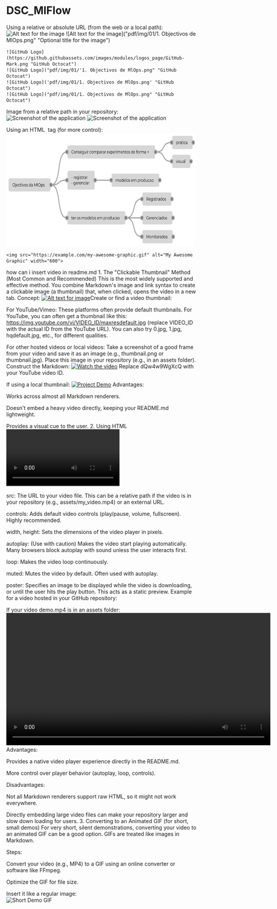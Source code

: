 # DSC_MlFlow



Using a relative or absolute URL (from the web or a local path):
    ![Alt text for the image](image_url_or_path "Optional title for the image")
    ![Alt text for the image]("pdf/img/01/1. Objectivos de MlOps.png" "Optional title for the image") 

    ![GitHub Logo](https://github.githubassets.com/images/modules/logos_page/GitHub-Mark.png "GitHub Octocat")
    ![GitHub Logo]("pdf/img/01/'1. Objectivos de MlOps.png" "GitHub Octocat")
    ![GitHub Logo]('pdf/img/01/1. Objectivos de MlOps.png' "GitHub Octocat")
    ![GitHub Logo]("pdf/img/01/1. Objectivos de MlOps.png" "GitHub Octocat")

Image from a relative path in your repository:
    ![Screenshot of the application](assets/screenshot.png)
    ![Screenshot of the application](pdf/img/01/1.Objectivos-de-MlOps.png)


Using an HTML <img> tag (for more control):
    <img src="pdf/img/01/1.Objectivos_de_MlOps.png" alt="Alt text for the image" width="500" height="300" align="center">

    <img src="https://example.com/my-awesome-graphic.gif" alt="My Awesome Graphic" width="600">



how can i insert video in readme.md
    1. The "Clickable Thumbnail" Method (Most Common and Recommended)
    This is the most widely supported and effective method. You combine Markdown's image and link syntax to create a clickable image (a thumbnail) that, when clicked, opens the video in a new tab.
    Concept: [![Alt text for image](path/to/thumbnail.jpg)](URL_of_your_video "Optional title for video link")Create or find a video thumbnail:

For YouTube/Vimeo: These platforms often provide default thumbnails. For YouTube, you can often get a thumbnail like this: https://img.youtube.com/vi/VIDEO_ID/maxresdefault.jpg (replace VIDEO_ID with the actual ID from the YouTube URL). You can also try 0.jpg, 1.jpg, hqdefault.jpg, etc., for different qualities.

For other hosted videos or local videos: Take a screenshot of a good frame from your video and save it as an image (e.g., thumbnail.png or thumbnail.jpg). Place this image in your repository (e.g., in an assets folder).
Construct the Markdown:
[![Watch the video](https://img.youtube.com/vi/dQw4w9WgXcQ/maxresdefault.jpg)](https://www.youtube.com/watch?v=dQw4w9WgXcQ "Click to watch the video demo")
Replace dQw4w9WgXcQ with your YouTube video ID.

If using a local thumbnail:
[![Project Demo](assets/demo_thumbnail.png)](https://example.com/path/to/your/video.mp4 "View Project Demo")
Advantages:

Works across almost all Markdown renderers.

Doesn't embed a heavy video directly, keeping your README.md lightweight.

Provides a visual cue to the user.
    2. Using HTML <video> tag (Limited Support, but possible on GitHub)
    While Markdown doesn't natively support video tags, many Markdown renderers (including GitHub's) will parse raw HTML. This gives you more control, but it's not universally supported.
        <video src="URL_of_your_video.mp4" controls width="640" height="360" poster="optional_thumbnail.jpg"></video>
        <video src="assets/demo.mp4" controls width="700"></video>
        <video src="https://github.com/YOUR_USERNAME/YOUR_REPO/assets/YOUR_ASSET_ID/YOUR_VIDEO_GUID.mp4" controls width="600"></video>
Explanation of attributes:

src: The URL to your video file. This can be a relative path if the video is in your repository (e.g., assets/my_video.mp4) or an external URL.

controls: Adds default video controls (play/pause, volume, fullscreen). Highly recommended.

width, height: Sets the dimensions of the video player in pixels.

autoplay: (Use with caution) Makes the video start playing automatically. Many browsers block autoplay with sound unless the user interacts first.

loop: Makes the video loop continuously.

muted: Mutes the video by default. Often used with autoplay.

poster: Specifies an image to be displayed while the video is downloading, or until the user hits the play button. This acts as a static preview.
Example for a video hosted in your GitHub repository:

If your video demo.mp4 is in an assets folder:
<video src="assets/demo.mp4" controls width="700"></video>
Advantages:

Provides a native video player experience directly in the README.md.

More control over player behavior (autoplay, loop, controls).

Disadvantages:

Not all Markdown renderers support raw HTML, so it might not work everywhere.

Directly embedding large video files can make your repository larger and slow down loading for users.
    3. Converting to an Animated GIF (for short, small demos)
For very short, silent demonstrations, converting your video to an animated GIF can be a good option. GIFs are treated like images in Markdown.

Steps:

Convert your video (e.g., MP4) to a GIF using an online converter or software like FFmpeg.

Optimize the GIF for file size.

Insert it like a regular image:  
        ![Short Demo GIF](assets/short_demo.gif)
